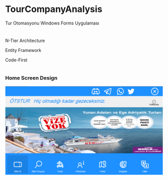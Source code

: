 # TourCompanyAnalysis
Tur Otomasyonu Windows Forms Uygulaması 
#

N-Tier Architecture

Entity Framework

Code-First

#
<b><h3>Home Screen Design </b></h3> 
![header image](https://github.com/omerfbas/TourCompanyAnalysis/blob/master/Images/HomePage.png)

